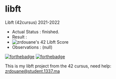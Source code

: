 # libft
Libft (42cursus) 2021-2022

- Actual Status : finished.
- Result        : 
- ![zrdouane's 42 Libft Score](https://badge42.vercel.app/api/v2/cl1jrultt001109l51mtgnmck/project/2395510)
- Observations : (null)

[![forthebadge](https://forthebadge.com/images/badges/made-with-c.svg)](https://forthebadge.com)
[![forthebadge](https://forthebadge.com/images/badges/built-with-love.svg)](https://forthebadge.com)

This is my libft project from the 42 cursus,
need help:
 zrdouane@student.1337.ma
